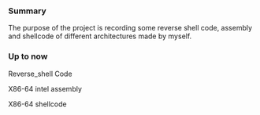 ### Summary

The purpose of the project is recording some reverse shell code, assembly and shellcode of different architectures made by myself.

### Up to now

Reverse_shell Code

X86-64 intel assembly

X86-64 shellcode
